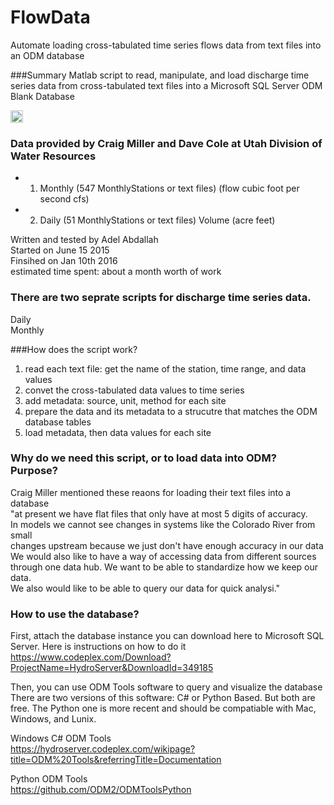 # FlowData
Automate loading cross-tabulated time series flows data from text files into an ODM database

###Summary
 Matlab script to read, manipulate, and load discharge time series data from 
cross-tabulated text files into a Microsoft SQL Server ODM Blank Database

<img src="https://github.com/amabdallah/UDWR_FlowStorageData/blob/master/DataLoadingConceptual.JPG" width= "20">     


### Data provided by Craig Miller and Dave Cole at Utah Division of Water Resources      

* 1. Monthly (547 MonthlyStations or text files)   (flow cubic foot per second cfs)
* 2. Daily (51 MonthlyStations or text files)  Volume (acre feet)

 Written and tested by Adel Abdallah   
 Started on June 15 2015   
 Finsihed on Jan 10th 2016   
 estimated time spent: about a month worth of work

### There are two seprate scripts for discharge time series data.   
Daily   
Monthly   


###How does the script work?
 1. read each text file: get the name of the station, time range, and data values    
 2. convet the cross-tabulated data values to time series   
 3. add metadata: source, unit, method for each site   
 4. prepare the data and its metadata to a strucutre that matches the ODM database tables    
 5. load metadata, then data values for each site   


### Why do we need this script, or to load data into ODM? Purpose?
Craig Miller mentioned these reaons for loading their text files into a database   
"at present we have flat files that only have at most 5 digits of accuracy.   
In models we cannot see changes in systems like the Colorado River from small   
changes upstream because we just don't have enough accuracy in our data    
We would also like to have a way of accessing data from different sources    
through one data hub.  We want to be able to standardize how we keep our data.  
We also would like to be able to query our data for quick analysi."    

### How to use the database?  
First, attach the database instance you can download here to Microsoft SQL Server. Here is instructions on how to do it 
https://www.codeplex.com/Download?ProjectName=HydroServer&DownloadId=349185

Then, you can use ODM Tools software to query and visualize the database   
There are two versions of this software: C# or Python Based. But both are free. The Python one is more recent and should be compatiable with Mac, Windows, and Lunix. 

Windows C# ODM Tools    
https://hydroserver.codeplex.com/wikipage?title=ODM%20Tools&referringTitle=Documentation

Python ODM Tools    
https://github.com/ODM2/ODMToolsPython


